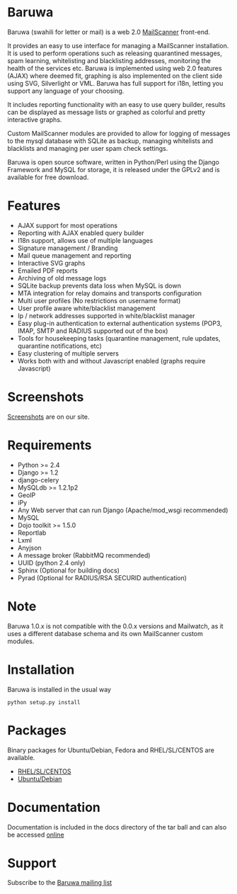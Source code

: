 

Baruwa
==
Baruwa (swahili for letter or mail) is a web 2.0 [MailScanner](http://www.mailscanner.info/ "")
front-end. 

It provides an easy to use interface for managing a MailScanner installation. It is used to
perform operations such as releasing quarantined messages, spam learning, whitelisting and 
blacklisting addresses, monitoring the health of the services etc. Baruwa is implemented 
using web 2.0 features (AJAX) where deemed fit, graphing is also implemented on the client
side using SVG, Silverlight or VML. Baruwa has full support for i18n, letting you support 
any language of your choosing.

It includes reporting functionality with an easy to use query builder, results can be 
displayed as message lists or graphed as colorful and pretty interactive graphs.

Custom MailScanner modules are provided to allow for logging of messages to the mysql
database with SQLite as backup, managing whitelists and blacklists and managing per
user spam check settings.

Baruwa is open source software, written in Python/Perl using the Django Framework and 
MySQL for storage, it is released under the GPLv2 and is available for free download.


Features
==
+ AJAX support for most operations
+ Reporting with AJAX enabled query builder
+ I18n support, allows use of multiple languages
+ Signature management / Branding
+ Mail queue management and reporting
+ Interactive SVG graphs
+ Emailed PDF reports
+ Archiving of old message logs
+ SQLite backup prevents data loss when MySQL is down
+ MTA integration for relay domains and transports configuration
+ Multi user profiles (No restrictions on username format)
+ User profile aware white/blacklist management
+ Ip / network addresses supported in white/blacklist manager
+ Easy plug-in authentication to external authentication systems (POP3, IMAP, SMTP and RADIUS supported out of the box)
+ Tools for housekeeping tasks (quarantine management, rule updates, quarantine notifications, etc)
+ Easy clustering of multiple servers
+ Works both with and without Javascript enabled (graphs require Javascript)


Screenshots
==
[Screenshots](http://www.baruwa.org/about/screenshots.html "Screenshots") are on our site.


Requirements
==
+ Python >= 2.4
+ Django >= 1.2
+ django-celery
+ MySQLdb >= 1.2.1p2
+ GeoIP
+ iPy
+ Any Web server that can run Django (Apache/mod_wsgi recommended)
+ MySQL
+ Dojo toolkit >= 1.5.0
+ Reportlab
+ Lxml
+ Anyjson
+ A message broker (RabbitMQ recommended)
+ UUID (python 2.4 only)
+ Sphinx (Optional for building docs)
+ Pyrad (Optional for RADIUS/RSA SECURID authentication)

Note
==
Baruwa 1.0.x is not compatible with the 0.0.x versions and Mailwatch, as it
uses a different database schema and its own MailScanner custom modules.


Installation
==
Baruwa is installed in the usual way

    python setup.py install


Packages
==
Binary packages for Ubuntu/Debian, Fedora and RHEL/SL/CENTOS are available.

+ [RHEL/SL/CENTOS](http://repo.baruwa.org)
+ [Ubuntu/Debian](http://apt.baruwa.org)


Documentation
==
Documentation is included in the docs directory of the tar ball and can also be accessed 
[online](http://www.baruwa.org/documentation/)


Support
==
Subscribe to the [Baruwa mailing list](http://lists.baruwa.org/mailman/listinfo/baruwa)

